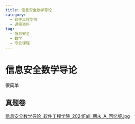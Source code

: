 ```yaml
---
title: 信息安全数学导论
category:
  - 软件工程学院
  - 课程资料
tag:
  - 信息安全
  - 数学
  - 专业课程
---
```


# 信息安全数学导论

很简单

## 真题卷

[信息安全数学导论_软件工程学院_2024Fall_期末_A_回忆版.jpg](../res/%E8%BD%AF%E4%BB%B6%E5%B7%A5%E7%A8%8B%E5%AD%A6%E9%99%A2/%E4%BF%A1%E6%81%AF%E5%AE%89%E5%85%A8%E6%95%B0%E5%AD%A6%E5%AF%BC%E8%AE%BA/%E7%9C%9F%E9%A2%98%E5%8D%B7/%E4%BF%A1%E6%81%AF%E5%AE%89%E5%85%A8%E6%95%B0%E5%AD%A6%E5%AF%BC%E8%AE%BA_%E8%BD%AF%E4%BB%B6%E5%B7%A5%E7%A8%8B%E5%AD%A6%E9%99%A2_2024Fall_%E6%9C%9F%E6%9C%AB_A_%E5%9B%9E%E5%BF%86%E7%89%88.jpg)
